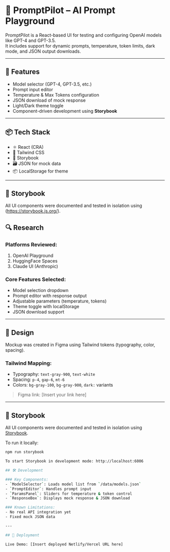 
# 🧠 PromptPilot – AI Prompt Playground

PromptPilot is a React-based UI for testing and configuring OpenAI models like GPT-4 and GPT-3.5.  
It includes support for dynamic prompts, temperature, token limits, dark mode, and JSON output downloads.

---

## 🚀 Features

- Model selector (GPT-4, GPT-3.5, etc.)
- Prompt input editor
- Temperature & Max Tokens configuration
- JSON download of mock response
- Light/Dark theme toggle
- Component-driven development using **Storybook**

---

## 📦 Tech Stack

- ⚛️ React (CRA)
- 🎨 Tailwind CSS
- 🧩 Storybook
- 🗃️ JSON for mock data
- 📦 LocalStorage for theme

---

## 📖 Storybook

All UI components were documented and tested in isolation using (https://storybook.js.org/).

## 🔍 Research

### Platforms Reviewed:
1. OpenAI Playground
2. HuggingFace Spaces
3. Claude UI (Anthropic)

### Core Features Selected:
- Model selection dropdown
- Prompt editor with response output
- Adjustable parameters (temperature, tokens)
- Theme toggle with localStorage
- JSON download support

---

## 🎨 Design

Mockup was created in Figma using Tailwind tokens (typography, color, spacing).

### Tailwind Mapping:
- Typography: `text-gray-900`, `text-white`
- Spacing: `p-4`, `gap-6`, `mt-6`
- Colors: `bg-gray-100`, `bg-gray-900`, `dark:` variants

> Figma link: [Insert your link here]

---
## 📖 Storybook

All UI components were documented and tested in isolation using [Storybook](https://storybook.js.org/).

To run it locally:

```bash
npm run storybook

To start Storybook in development mode: http://localhost:6006

## 🛠 Development

### Key Components:
- `ModelSelector`: Loads model list from `/data/models.json`
- `PromptEditor`: Handles prompt input
- `ParamsPanel`: Sliders for temperature & token control
- `ResponseBox`: Displays mock response & JSON download

### Known Limitations:
- No real API integration yet
- Fixed mock JSON data

---

## 🚀 Deployment

Live Demo: [Insert deployed Netlify/Vercel URL here]